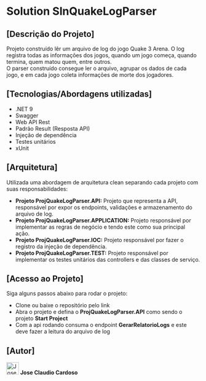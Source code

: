 # Solution SlnQuakeLogParser
<p>
  <h2>[Descrição do Projeto]</h2>
 Projeto construído lêr um arquivo de log do jogo Quake 3 Arena. O log registra todas as informações dos jogos, quando um jogo começa, quando termina, quem matou quem, entre outros.
<br/>
O parser construído consegue ler o arquivo, agrupar os dados de cada jogo, e em cada jogo coleta informações de morte dos jogadores.
</p>
<p>
  <h2>[Tecnologias/Abordagens utilizadas]</h2>
  <ul>
    <li>.NET 9</li>
    <li>Swagger</li>
    <li>Web API Rest</li>
    <li>Padrão Result (Resposta API)</li>
    <li>Injeção de dependência</li>
    <li>Testes unitários</li>
    <li>xUnit</li>
  </ul>
</p>

<p>
  <h2>[Arquitetura]</h2>
  Utilizada uma abordagem de arquitetura clean separando cada projeto com suas responsabilidades:
  <ul>
    <li><b> Projeto ProjQuakeLogParser.API:</b> Projeto que representa a API, responsável por expor os endpoints, validações e armazenamento do arquivo de log.</li>
    <li><b> Projeto ProjQuakeLogParser.APPLICATION:</b> Projeto responsável por implementar as regras de negócio e tendo este como sua principal ação.</li>
    <li><b> Projeto ProjQuakeLogParser.IOC:</b> Projeto responsável por fazer o registro da injeção de dependência.</li>
    <li><b> Projeto ProjQuakeLogParser.TEST:</b> Projeto responsável por implementar os testes unitários das controllers e das classes de serviço.</li>
  </ul>
</p>

<p>
  <h2>[Acesso ao Projeto]</h2>
  Siga alguns passos abaixo para rodar o projeto:
  <ul>
    <li>Clone ou baixe o repositório pelo link </li>
    <li>Abra o projeto e defina o <b>ProjQuakeLogParser.API</b> como sendo o projeto <b>Start Project</b></li></li>
    <li>Com a api rodando consuma o endpoint <b>GerarRelatorioLogs</b> e este deve fazer a leitura do arquivo de log</li>
  </ul>
</p>

<p>
  <h2>[Autor]</h2>
  <img loading="lazy" src="https://avatars.githubusercontent.com/u/38966527?v=4" alt="Jose Claudio Cardoso" size="32" height="32" width="32">
  <b>Jose Claudio Cardoso</b>
</p>





  

























